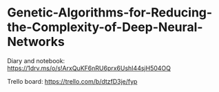 # Genetic-Algorithms-for-Reducing-the-Complexity-of-Deep-Neural-Networks

Diary and notebook:
https://1drv.ms/o/s!ArxQuKF6nRU6prx6UshI44sjH504OQ

Trello board:
https://trello.com/b/dtzfD3je/fyp

